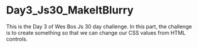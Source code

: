 # Day3_Js30_MakeItBlurry
This is the Day 3 of Wes Bos Js 30 day challenge. In this part, the challenge is to create something so that we can change our CSS values from HTML controls.
